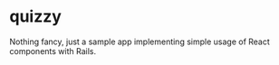 # quizzy

Nothing fancy, just a sample app implementing simple usage of React components with Rails.
